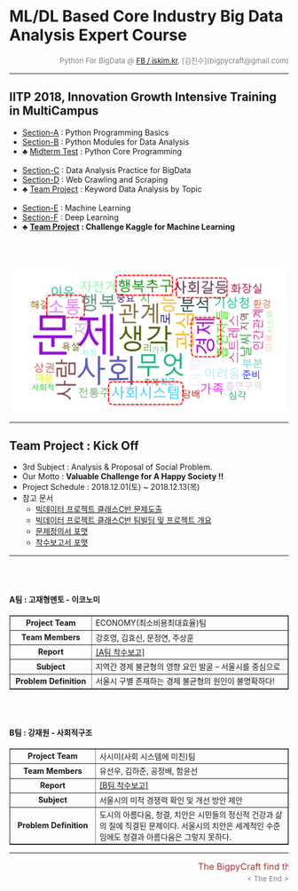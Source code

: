 
# ML/DL Based Core Industry Big Data Analysis Expert Course

<div align='right'><font size=2 color='gray'>Python For BigData @ <font color='blue'><a href='https://www.facebook.com/jskim.kr'>FB / jskim.kr</a></font>, [김진수](bigpycraft@gmail.com)</font></div>
<hr>

## IITP 2018, Innovation Growth Intensive Training in MultiCampus
>  
- [Section-A][link-A] : Python Programming Basics 
- [Section-B][link-B] : Python Modules for Data Analysis
- ♣ [Midterm Test][test10] : Python Core Programming <br/><br/>
- [Section-C][link-C] : Data Analysis Practice for BigData
- [Section-D][link-D] : Web Crawling and Scraping
- ♣ [Team Project][test11] : Keyword Data Analysis by Topic <br/><br/>
- [Section-E][link-E] : Machine Learning
- [Section-F][link-F] : Deep Learning
- ♣ <b>[Team Project][test12] : Challenge Kaggle for Machine Learning </b><br/><br/>
<br/><br/>
<div align="left"><img src="./images/wordcloud_social_problem.png"/></div>

[link-A]: https://github.com/bigpycraft/iitp18-multicampus/tree/master/section-A "Go Section-A"
[link-B]: https://github.com/bigpycraft/iitp18-multicampus/tree/master/section-B "Go Section-B"
[link-C]: https://github.com/bigpycraft/iitp18-multicampus/tree/master/section-C "Go Section-C"
[link-D]: https://github.com/bigpycraft/iitp18-multicampus/tree/master/section-D "Go Section-D"
[link-E]: https://github.com/bigpycraft/iitp18-multicampus/tree/master/section-E "Go Section-E"
[link-F]: https://github.com/bigpycraft/iitp18-multicampus/tree/master/section-F "Go Section-F"
[test10]: https://github.com/bigpycraft/iitp18-multicampus/tree/master/test-py10 "Go Test-10"
[test11]: https://github.com/bigpycraft/iitp18-multicampus/tree/master/test-py11 "Go Test-11"
[test12]: https://github.com/bigpycraft/iitp18-multicampus/tree/master/test-py12 "Go Test-12"



<hr>

## Team Project : Kick Off

* 3rd Subject : Analysis & Proposal of Social Problem.
* Our Motto : <b>Valuable Challenge for A Happy Society !! </b>
* Project Schedule : 2018.12.01(토) ~ 2018.12.13(목) 
* 참고 문서
    - <a href="./docu/IITP18_UNIT1_사회문제분석1.ppsm">빅데이터 프로젝트 클래스C반 문제도출</a>
    - <a href="./docu/IITP18_UNIT1_사회문제분석2.ppsm">빅데이터 프로젝트 클래스C반 팀빌딩 및 프로젝트 개요</a>
    - <a href="./docu/IITP18_UNIT1_문제정의서_포맷.pptx">문제정의서 포맷</a>
    - <a href="./docu/IITP18_UNIT1_착수보고서_포맷.docx">착수보고서 포맷</a>


<hr/>
<br/><br/>
<h4>A팀 : 고재형멘토 - 이코노미</h4>
<table border=1>
	<tr>
		<td width="200"><div align="center"><b>Project Team</b></div></td>
		<td width="600"><div align="left" > ECONOMY(최소비용최대효율)팀</div></td>
	</tr>
	<tr>
		<td><div align="center"><b>Team Members</b></div></td>
		<td><div align="left" > 강호영, 김효신, 문정연, 주상훈</div></td>
	</tr>
	<tr>
		<td><div align="center"><b>Report</b></div></td>
		<td><div align="left" > <a href="report/IITP18_UNIT1_착수보고서_A팀.pdf">[A팀 착수보고]</a> </div></td>
	</tr>
	<tr>
		<td><div align="center"><b>Subject</b></div></td>
		<td><div align="left" >지역간 경제 불균형의 영향 요인 발굴 – 서울시를 중심으로</div></td>
	</tr>
	<tr>
		<td><div align="center"><b>Problem Definition</b></div></td>
		<td><div align="left" >서울시 구별 존재하는 경제 불균형의 원인이 불명확하다!</div></td>
	</tr>
</table>


<br/><br/>
<h4>B팀 : 강재원 - 사회적구조</h4>
<table border=1>
	<tr>
		<td width="200"><div align="center"><b>Project Team</b></div></td>
		<td width="600"><div align="left" > 사시미(사회 시스템에 미친)팀</div></td>
	</tr>
	<tr>
		<td><div align="center"><b>Team Members</b></div></td>
		<td><div align="left" > 유선우, 김하준, 공정배, 함윤선</div></td>
	</tr>
	<tr>
		<td><div align="center"><b>Report</b></div></td>
		<td><div align="left" > <a href="report/IITP18_UNIT1_착수보고서_B팀.pdf">[B팀 착수보고]</a> </div></td>
	</tr>
	<tr>
		<td><div align="center"><b>Subject</b></div></td>
		<td><div align="left" >서울시의 미적 경쟁력 확인 및 개선 방안 제안</div></td>
	</tr>
	<tr>
		<td><div align="center"><b>Problem Definition</b></div></td>
		<td><div align="left" >도시의 아름다움, 청결, 치안은 시민들의 정신적 건강과 삶의 질에 직결된 문제이다. 서울시의 치안은 세계적인 수준임에도 청결과 아름다움은 그렇지 못하다. </div></td>
	</tr>
</table>




<hr>
<marquee><font size=3 color='brown'>The BigpyCraft find the information to design valuable society with Technology & Craft.</font></marquee>
<div align='right'><font size=2 color='gray'> &lt; The End &gt; </font></div>
